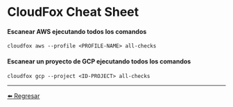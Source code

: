# CloudFox Cheat Sheet

#### Escanear AWS ejecutando todos los comandos
```
cloudfox aws --profile <PROFILE-NAME> all-checks
```

#### Escanear un proyecto de GCP ejecutando todos los comandos
```
cloudfox gcp --project <ID-PROJECT> all-checks 
```

---

[:arrow_left: Regresar](https://github.com/m4lal0/cheatsheets)